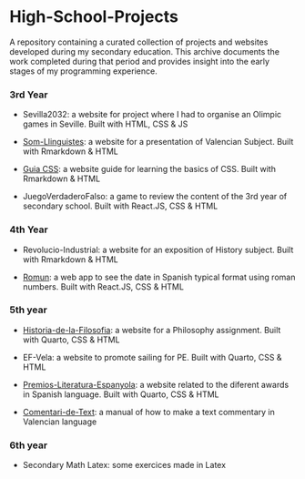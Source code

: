 # High-School-Projects

A repository containing a curated collection of projects and websites developed during my secondary education. This archive documents the work completed during that period and provides insight into the early stages of my programming experience.

### 3rd Year

- Sevilla2032: a website for project where I had to organise an Olimpic games in Seville. Built with HTML, CSS & JS

- [Som-Llinguistes](https://somllinguistes.netlify.app/): a website for a presentation of Valencian Subject. Built with Rmarkdown & HTML

- [Guia CSS](https://tutorial-guia-css.netlify.app/): a website guide for learning the basics of CSS. Built with Rmarkdown & HTML

- JuegoVerdaderoFalso: a game to review the content of the 3rd year of secondary school. Built with React.JS, CSS & HTML


### 4th Year

- Revolucio-Industrial: a website for an exposition of History subject. Built with Rmarkdown & HTML

- [Romun](https://romun.netlify.app/): a web app to see the date in Spanish typical format using roman numbers. Built with React.JS, CSS & HTML 

### 5th year

- [Historia-de-la-Filosofia](https://historia-de-la-filosofia.netlify.app/): a website for a Philosophy assignment. Built with Quarto, CSS & HTML

- EF-Vela: a website to promote sailing for PE. Built with Quarto, CSS & HTML

- [Premios-Literatura-Espanyola](https://premios-literatura-espanola.netlify.app/): a website related to the diferent awards in Spanish language. Built with Quarto, CSS & HTML

- [Comentari-de-Text](https://comentari-de-text.netlify.app/): a manual of how to make a text commentary in Valencian language

### 6th year

- Secondary Math Latex: some exercices made in Latex